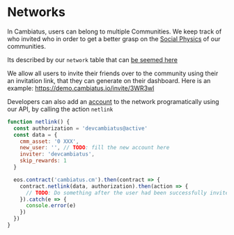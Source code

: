 # Networks

In Cambiatus, users can belong to multiple Communities. We keep track of who invited who in order to get a better grasp on the [Social Physics](https://en.wikipedia.org/wiki/Social_physics) of our communities. 

Its described by our `network` table that can [be seemed here](https://local.bloks.io/account/cambiatus.cm?nodeUrl=demo.cambiatus.io&coreSymbol=SYS&systemDomain=eosio&loadContract=true&tab=Tables&account=cambiatus.cm&scope=cambiatus.cm&limit=100&table=network)

We allow all users to invite their friends over to the community using their an invitation link, that they can generate on their dashboard. Here is an example: https://demo.cambiatus.io/invite/3WR3wl

Developers can also add an [account](/integration/accounts.md) to the network programatically using our API, by calling the action `netlink`

```javascript
function netlink() {
  const authorization = 'devcambiatus@active'
  const data = {
    cmm_asset: '0 XXX',
    new_user: '', // TODO: fill the new account here
    inviter: 'devcambiatus',
    skip_rewards: 1
  }

  eos.contract('cambiatus.cm').then(contract => {
    contract.netlink(data, authorization).then(action => {
      // TODO: Do something after the user had been successfully invited
    }).catch(e => {
      console.error(e)
    })
  })
}
```

